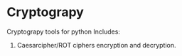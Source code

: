 # Cryptograpy
Cryptograpy tools for python
Includes:
1. Caesarcipher/ROT ciphers encryption and decryption.
